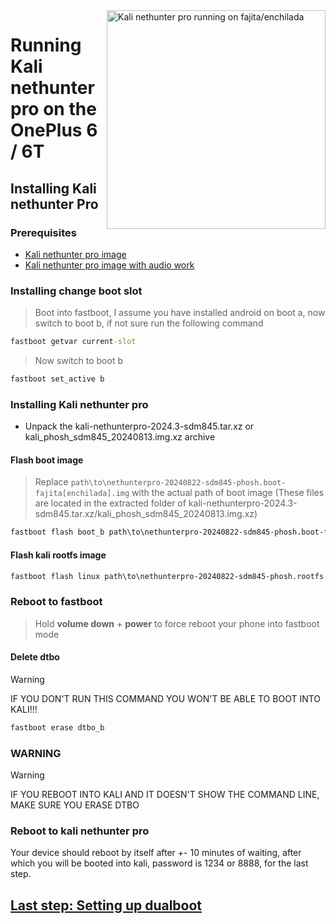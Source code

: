 <img align="right" src="enchilada.png" width="350" alt="Kali nethunter pro running on fajita/enchilada">

# Running Kali nethunter pro on the OnePlus 6 / 6T

## Installing Kali nethunter Pro

### Prerequisites
- [Kali nethunter pro image](https://kali.download/nethunterpro-images/kali-2024.3/kali-nethunterpro-2024.3-sdm845.tar.xz)
- [Kali nethunter pro image with audio work]([https://github.com/Shubhamvis98/kali-pinephone/releases/download/20240813/kali_phosh_sdm845_20240813.img.xz](https://github.com/Shubhamvis98/kali-pinephone/releases/tag/20240813))

### Installing change boot slot
> Boot into fastboot, I assume you have installed android on boot a, now switch to boot b, if not sure run the following command

```cmd
fastboot getvar current-slot
```

> Now switch to boot b

```cmd
fastboot set_active b
```

### Installing Kali nethunter pro
- Unpack the kali-nethunterpro-2024.3-sdm845.tar.xz or kali_phosh_sdm845_20240813.img.xz archive

#### Flash boot image
> Replace `path\to\nethunterpro-20240822-sdm845-phosh.boot-fajita[enchilada].img` with the actual path of boot image (These files are located in the extracted folder of kali-nethunterpro-2024.3-sdm845.tar.xz/kali_phosh_sdm845_20240813.img.xz)

```cmd
fastboot flash boot_b path\to\nethunterpro-20240822-sdm845-phosh.boot-fajita[enchilada].img
```

#### Flash kali rootfs image
```cmd
fastboot flash linux path\to\nethunterpro-20240822-sdm845-phosh.rootfs.img
```

### Reboot to fastboot
> Hold **volume down** + **power** to force reboot your phone into fastboot mode

#### Delete dtbo
> [!WARNING]  
> 
> IF YOU DON'T RUN THIS COMMAND YOU WON'T BE ABLE TO BOOT INTO KALI!!!
```cmd
fastboot erase dtbo_b
```

### WARNING
> [!Warning]
> IF YOU REBOOT INTO KALI AND IT DOESN'T SHOW THE COMMAND LINE, MAKE SURE YOU ERASE DTBO

### Reboot to kali nethunter pro
Your device should reboot by itself after +- 10 minutes of waiting, after which you will be booted into kali, password is 1234 or 8888, for the last step.

## [Last step: Setting up dualboot](/guide/4-dualboot.md)

















